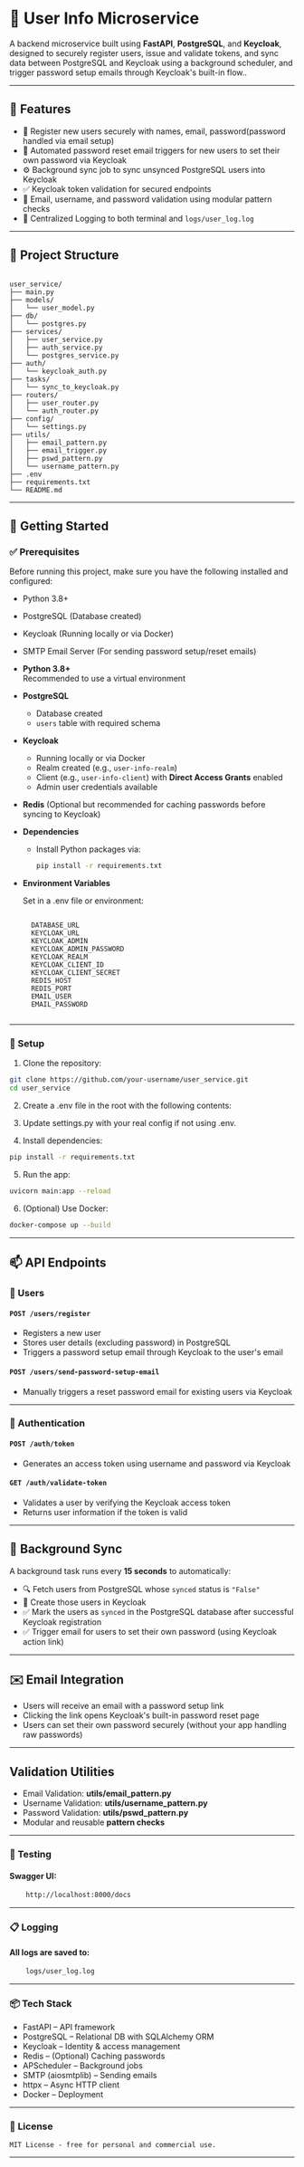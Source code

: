 # 🧠 User Info Microservice

A backend microservice built using **FastAPI**, **PostgreSQL**, and **Keycloak**, designed to securely register users, issue and validate tokens, and sync data between PostgreSQL and Keycloak using a background scheduler, and trigger password setup emails through Keycloak's built-in flow..

---

## 🚀 Features

- 🔐 Register new users securely with names, email, password(password handled via email setup)
- 🧾 Automated password reset email triggers for new users to set their own password via Keycloak
- ⚙️ Background sync job to sync unsynced PostgreSQL users into Keycloak
- ✅ Keycloak token validation for secured endpoints
- 📜 Email, username, and password validation using modular pattern checks
- 📁 Centralized Logging to both terminal and `logs/user_log.log`

---


## 📁 Project Structure

<pre><code>
user_service/
├── main.py
├── models/
│   └── user_model.py
├── db/
│   └── postgres.py
├── services/
│   ├── user_service.py   
│   ├── auth_service.py
│   └── postgres_service.py
├── auth/
│   └── keycloak_auth.py
├── tasks/
│   └── sync_to_keycloak.py
├── routers/
│   ├── user_router.py
│   └── auth_router.py
├── config/
│   └── settings.py
├── utils/
│   ├── email_pattern.py          
│   ├── email_trigger.py         
│   ├── pswd_pattern.py           
│   └── username_pattern.py      
├── .env
├── requirements.txt   
└── README.md
</code></pre>


---

## 🚀 Getting Started

### ✅ Prerequisites

Before running this project, make sure you have the following installed and configured:

- Python 3.8+
- PostgreSQL (Database created)
- Keycloak (Running locally or via Docker)
- SMTP Email Server (For sending password setup/reset emails)

- **Python 3.8+**  
  Recommended to use a virtual environment

- **PostgreSQL**  
  - Database created  
  - `users` table with required schema

- **Keycloak**  
  - Running locally or via Docker  
  - Realm created (e.g., `user-info-realm`)  
  - Client (e.g., `user-info-client`) with **Direct Access Grants** enabled  
  - Admin user credentials available

- **Redis** 
    (Optional but recommended for caching passwords before syncing to Keycloak)

- **Dependencies**
  - Install Python packages via:
    ```bash
    pip install -r requirements.txt
    ```

- **Environment Variables**

  Set in a .env file or environment:
  <pre><code>
    DATABASE_URL
    KEYCLOAK_URL
    KEYCLOAK_ADMIN
    KEYCLOAK_ADMIN_PASSWORD
    KEYCLOAK_REALM
    KEYCLOAK_CLIENT_ID
    KEYCLOAK_CLIENT_SECRET
    REDIS_HOST
    REDIS_PORT
    EMAIL_USER
    EMAIL_PASSWORD
    </code></pre>

---

### 🔧 Setup

1. Clone the repository:

```bash
git clone https://github.com/your-username/user_service.git
cd user_service
```

2. Create a .env file in the root with the following contents:

3. Update settings.py with your real config if not using .env.

4. Install dependencies:
```bash
pip install -r requirements.txt
```

5. Run the app:
```bash
uvicorn main:app --reload
```

6. (Optional) Use Docker:
```bash
docker-compose up --build
```

---

## 📫 API Endpoints

### 👤 Users

#### `POST /users/register`
- Registers a new user
- Stores user details (excluding password) in PostgreSQL
- Triggers a password setup email through Keycloak to the user's email


#### `POST /users/send-password-setup-email`
- Manually triggers a reset password email for existing users via Keycloak

---

### 🔐 Authentication

#### `POST /auth/token`
- Generates an access token using username and password via Keycloak

#### `GET /auth/validate-token`
- Validates a user by verifying the Keycloak access token
- Returns user information if the token is valid

---

## 🔄 Background Sync

A background task runs every **15 seconds** to automatically:

- 🔍 Fetch users from PostgreSQL whose `synced` status is `"False"`
- 🧾 Create those users in Keycloak
- ✅ Mark the users as `synced` in the PostgreSQL database after successful Keycloak registration
- ✅ Trigger email for users to set their own password (using Keycloak action link)

--- 

## ✉️ Email Integration

- Users will receive an email with a password setup link
- Clicking the link opens Keycloak's built-in password reset page
- Users can set their own password securely (without your app handling raw passwords)
---

## Validation Utilities

- Email Validation: **utils/email_pattern.py**
- Username Validation: **utils/username_pattern.py**
- Password Validation: **utils/pswd_pattern.py**
- Modular and reusable **pattern checks**

---

### 🧪 Testing

#### Swagger UI:
```bash
    http://localhost:8000/docs
```

---

### 📋 Logging  

#### All logs are saved to:
```bash
    logs/user_log.log
```

---

### 📦 Tech Stack

- FastAPI – API framework
- PostgreSQL – Relational DB with SQLAlchemy ORM
- Keycloak – Identity & access management
- Redis – (Optional) Caching passwords
- APScheduler – Background jobs
- SMTP (aiosmtplib) – Sending emails
- httpx – Async HTTP client
- Docker – Deployment

---

### 📄 License

    MIT License - free for personal and commercial use.

---
    
  
